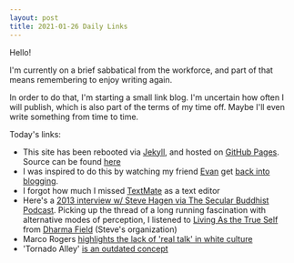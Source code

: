 ```yaml
---
layout: post
title: 2021-01-26 Daily Links
---
```


Hello!

I'm currently on a brief sabbatical from the workforce, and part of that means remembering to enjoy writing again.

In order to do that, I'm starting a small link blog.  I'm uncertain how often I will publish, which is also part of the terms of my time off.  Maybe I'll even write something from time to time.

Today's links:
- This site has been rebooted via [Jekyll](https://jekyllrb.com), and hosted on [GitHub Pages](https://pages.github.com).  Source can be found [here](https://github.com/gorsuch/gorsuch.github.io)
- I was inspired to do this by watching my friend [Evan](https://evanstoner.com) get [back into blogging](https://evanstoner.com/posts/2020/indieweb-revisited/). 
- I forgot how much I missed [TextMate](https://macromates.com) as a text editor
- Here's a [ 2013 interview w/ Steve Hagen via The Secular Buddhist Podcast](http://www.thesecularbuddhist.com/episode_070.php).  Picking up the thread of a long running fascination with alternative modes of perception, I listened to [Living As the True Self](http://dharmatalks.dharmafield.org/normrandolph/N294%20Living%20As%20the%20True%20Self.mp3) from [Dharma Field](https://www.dharmafield.org/recent-talks.html) (Steve's organization)
- Marco Rogers [highlights the lack of 'real talk' in white culture](https://twitter.com/polotek/status/1353902811868618758)
- 'Tornado Alley' [is an outdated concept](https://www.washingtonpost.com/weather/2020/05/16/tornado-alley-flawed-concept/)